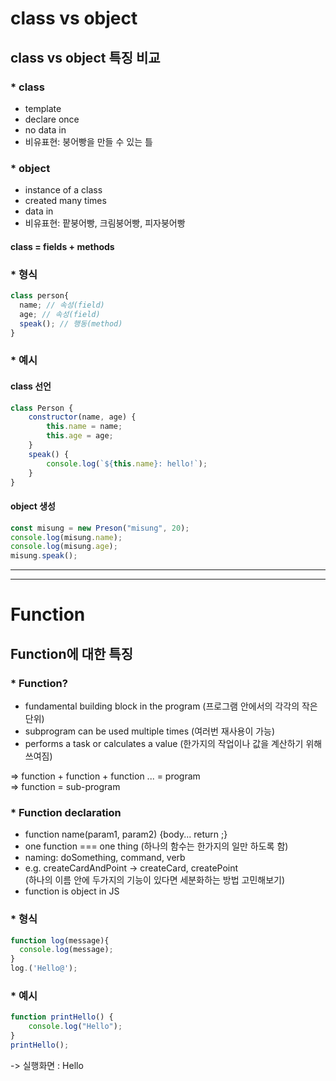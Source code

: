<!-- class vs object 비교 -->

# class vs object

## class vs object 특징 비교

### \* class

- template
- declare once
- no data in
- 비유표현: 붕어빵을 만들 수 있는 틀

### \* object

- instance of a class
- created many times
- data in
- 비유표현: 팥붕어빵, 크림붕어빵, 피자붕어빵

#### class = fields + methods

### \* 형식

```js
class person{
  name; // 속성(field)
  age; // 속성(field)
  speak(); // 행동(method)
}
```

### \* 예시

#### class 선언

```js
class Person {
	constructor(name, age) {
		this.name = name;
		this.age = age;
	}
	speak() {
		console.log(`${this.name}: hello!`);
	}
}
```

#### object 생성

```js
const misung = new Preson("misung", 20);
console.log(misung.name);
console.log(misung.age);
misung.speak();
```

---

---

<!-- Function 함수에 관하여 -->

# Function

## Function에 대한 특징

### \* Function?

- fundamental building block in the program (프로그램 안에서의 각각의 작은 단위)
- subprogram can be used multiple times (여러번 재사용이 가능)
- performs a task or calculates a value (한가지의 작업이나 값을 계산하기 위해 쓰여짐)

=> function + function + function ... = program  
=> function = sub-program

### \* Function declaration

- function name(param1, param2) {body... return ;}
- one function === one thing (하나의 함수는 한가지의 일만 하도록 함)
- naming: doSomething, command, verb
- e.g. createCardAndPoint -> createCard, createPoint  
  (하나의 이름 안에 두가지의 기능이 있다면 세분화하는 방법 고민해보기)
- function is object in JS

### \* 형식

```js
function log(message){
  console.log(message);
}
log.('Hello@');
```

### \* 예시

```js
function printHello() {
	console.log("Hello");
}
printHello();
```

-> 실행화면 : Hello
